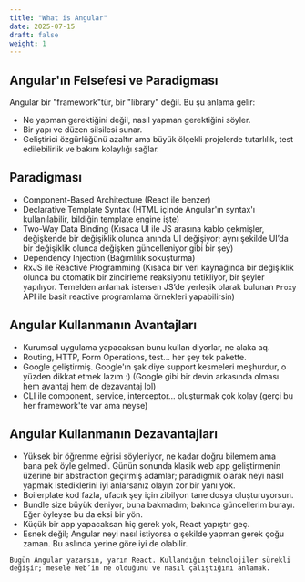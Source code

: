 ```yaml
---
title: "What is Angular"
date: 2025-07-15
draft: false
weight: 1
---
```


## Angular'ın Felsefesi ve Paradigması

Angular bir "framework"tür, bir "library" değil. Bu şu anlama gelir:

- Ne yapman gerektiğini değil, nasıl yapman gerektiğini söyler.
- Bir yapı ve düzen silsilesi sunar.
- Geliştirici özgürlüğünü azaltır ama büyük ölçekli projelerde tutarlılık, test edilebilirlik ve bakım kolaylığı sağlar.

## Paradigması

- Component-Based Architecture (React ile benzer)
- Declarative Template Syntax (HTML içinde Angular'ın syntax'ı kullanılabilir, bildiğin template engine işte)
- Two-Way Data Binding (Kısaca UI ile JS arasına kablo çekmişler, değişkende bir değişiklik olunca anında UI değişiyor; aynı şekilde UI’da bir değişiklik olunca değişken güncelleniyor gibi bir şey)
- Dependency Injection (Bağımlılık sokuşturma)
- RxJS ile Reactive Programming (Kısaca bir veri kaynağında bir değişiklik olunca bu otomatik bir zincirleme reaksiyonu tetikliyor, bir şeyler yapılıyor. Temelden anlamak istersen JS’de yerleşik olarak bulunan `Proxy` API ile basit reactive programlama örnekleri yapabilirsin)

## Angular Kullanmanın Avantajları

- Kurumsal uygulama yapacaksan bunu kullan diyorlar, ne alaka aq.
- Routing, HTTP, Form Operations, test... her şey tek pakette.
- Google geliştirmiş. Google'ın şak diye support kesmeleri meşhurdur, o yüzden dikkat etmek lazım :) (Google gibi bir devin arkasında olması hem avantaj hem de dezavantaj lol)
- CLI ile component, service, interceptor... oluşturmak çok kolay (gerçi bu her framework'te var ama neyse)


## Angular Kullanmanın Dezavantajları

- Yüksek bir öğrenme eğrisi söyleniyor, ne kadar doğru bilemem ama  bana pek öyle gelmedi. Günün sonunda klasik web app geliştirmenin üzerine bir abstraction geçirmiş adamlar; paradigmik olarak neyi nasıl yapmak istediklerini iyi anlarsanız olayın zor bir yanı yok.
- Boilerplate kod fazla, ufacık şey için zibilyon tane dosya oluşturuyorsun.
- Bundle size büyük deniyor, buna bakmadım; bakınca güncellerim burayı. Eğer öyleyse bu da eksi bir yön.
- Küçük bir app yapacaksan hiç gerek yok, React yapıştır geç.
- Esnek değil; Angular neyi nasıl istiyorsa o şekilde yapman gerek çoğu zaman. Bu aslında yerine göre iyi de olabilir.


`Bugün Angular yazarsın, yarın React. Kullandığın teknolojiler sürekli değişir; mesele Web’in ne olduğunu ve nasıl çalıştığını anlamak.`